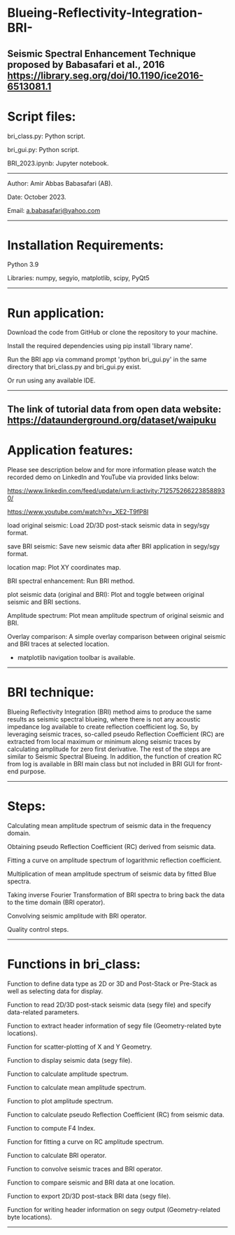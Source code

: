 # Blueing-Reflectivity-Integration-BRI-

Seismic Spectral Enhancement Technique
proposed by Babasafari et al., 2016
https://library.seg.org/doi/10.1190/ice2016-6513081.1 
--------------------------------------------------------------------------------------------------------------------------------------
# Script files:

bri_class.py: Python script.

bri_gui.py: Python script.

BRI_2023.ipynb: Jupyter notebook.

--------------------------------------------------------------------------------------------------------------------------------------
Author: Amir Abbas Babasafari (AB).

Date: October 2023.

Email: a.babasafari@yahoo.com  

--------------------------------------------------------------------------------------------------------------------------------------
# Installation Requirements:

Python 3.9

Libraries: numpy, segyio, matplotlib, scipy, PyQt5

--------------------------------------------------------------------------------------------------------------------------------------
# Run application:

Download the code from GitHub or clone the repository to your machine.

Install the required dependencies using pip install 'library name'.

Run the BRI app via command prompt 'python bri_gui.py' in the same directory that bri_class.py and bri_gui.py exist.

Or run using any available IDE.

--------------------------------------------------------------------------------------------------------------------------------------
The link of tutorial data from open data website:
https://dataunderground.org/dataset/waipuku
--------------------------------------------------------------------------------------------------------------------------------------
# Application features:

Please see description below and for more information please watch the recorded demo 
on LinkedIn and YouTube via provided links below:

https://www.linkedin.com/feed/update/urn:li:activity:7125752662238588930/

https://www.youtube.com/watch?v=_XE2-T9fP8I

load original seismic:                    Load 2D/3D post-stack seismic data in segy/sgy format.

save BRI seismic:                         Save new seismic data after BRI application in segy/sgy format.

location map:                             Plot XY coordinates map.

BRI spectral enhancement:                 Run BRI method. 

plot seismic data (original and BRI):     Plot and toggle between original seismic and BRI sections.

Amplitude spectrum:                       Plot mean amplitude spectrum of original seismic and BRI.

Overlay comparison:                       A simple overlay comparison between original seismic and BRI traces at selected location.

* matplotlib navigation toolbar is available.

--------------------------------------------------------------------------------------------------------------------------------------
# BRI technique:

Blueing Reflectivity Integration (BRI) method aims to produce the same results as seismic spectral blueing, where 
there is not any acoustic impedance log available to create reflection coefficient log. So, by leveraging seismic traces, 
so-called pseudo Reflection Coefficient (RC) are extracted from local maximum or minimum along seismic traces by 
calculating amplitude for zero first derivative. The rest of the steps are similar to Seismic Spectral Blueing.
In addition, the function of creation RC from log is available in BRI main class but not included in BRI GUI for front-end purpose.

--------------------------------------------------------------------------------------------------------------------------------------
# Steps:

Calculating mean amplitude spectrum of seismic data in the frequency domain.

Obtaining pseudo Reflection Coefficient (RC) derived from seismic data. 

Fitting a curve on amplitude spectrum of logarithmic reflection coefficient. 

Multiplication of mean amplitude spectrum of seismic data by fitted Blue spectra.

Taking inverse Fourier Transformation of BRI spectra to bring back the data to the time domain (BRI operator).

Convolving seismic amplitude with BRI operator. 

Quality control steps.

--------------------------------------------------------------------------------------------------------------------------------------
# Functions in bri_class:

Function to define data type as 2D or 3D and Post-Stack or Pre-Stack as well as selecting data for display.

Function to read 2D/3D post-stack seismic data (segy file) and specify data-related parameters.

Function to extract header information of segy file (Geometry-related byte locations).

Function for scatter-plotting of X and Y Geometry.

Function to display seismic data (segy file).

Function to calculate amplitude spectrum.

Function to calculate mean amplitude spectrum.

Function to plot amplitude spectrum.

Function to calculate pseudo Reflection Coefficient (RC) from seismic data.

Function to compute F4 Index.

Function for fitting a curve on RC amplitude spectrum.

Function to calculate BRI operator.

Function to convolve seismic traces and BRI operator.

Function to compare seismic and BRI data at one location.

Function to export 2D/3D post-stack BRI data (segy file).

Function for writing header information on segy output (Geometry-related byte locations).

--------------------------------------------------------------------------------------------------------------------------------------
